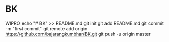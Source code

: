 # BK
WIPRO
echo "# BK" >> README.md
git init
git add README.md
git commit -m "first commit"
git remote add origin https://github.com/bajarangkumbhar/BK.git
git push -u origin master
